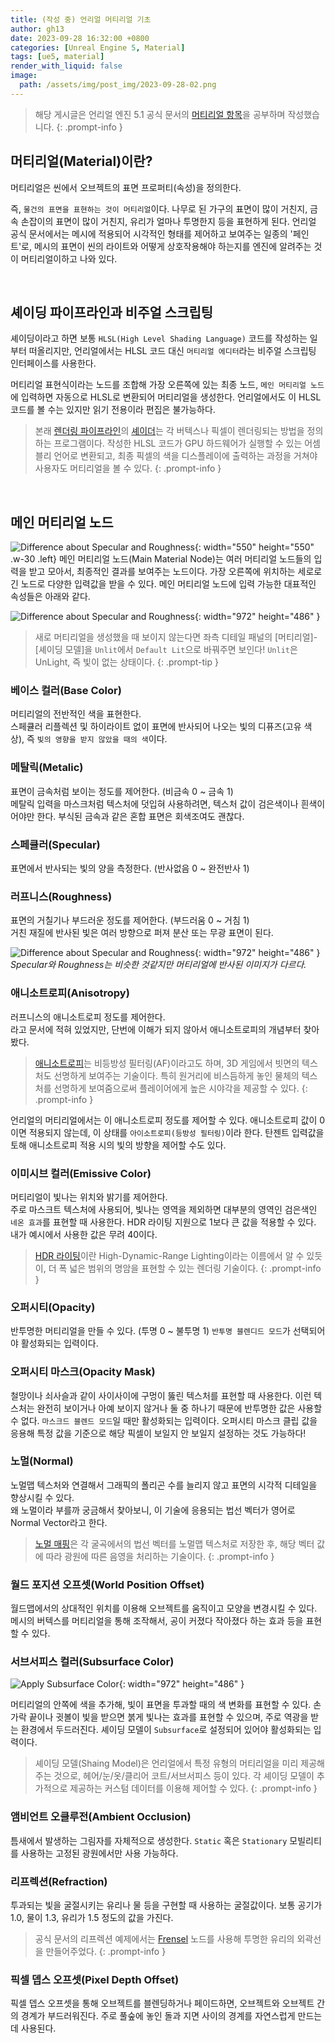 ```yaml
---
title: (작성 중) 언리얼 머티리얼 기초
author: gh13
date: 2023-09-28 16:32:00 +0800
categories: [Unreal Engine 5, Material]
tags: [ue5, material]
render_with_liquid: false
image:
  path: /assets/img/post_img/2023-09-28-02.png
---
```


> 해당 게시글은 언리얼 엔진 5.1 공식 문서의 [머티리얼 항목](https://docs.unrealengine.com/5.1/ko/essential-unreal-engine-material-concepts/)을 공부하며 작성했습니다.
{: .prompt-info }

  
## 머티리얼(Material)이란?

머티리얼은 씬에서 오브젝트의 표면 프로퍼티(속성)을 정의한다.  
  
즉, `물건의 표면을 표현하는 것이 머티리얼`이다. 나무로 된 가구의 표면이 많이 거친지, 금속 손잡이의 표면이 많이 거친지, 유리가 얼마나 투명한지 등을 표현하게 된다.
언리얼 공식 문서에서는 메시에 적용되어 시각적인 형태를 제어하고 보여주는 일종의 '페인트'로, 메시의 표면이 씬의 라이트와 어떻게 상호작용해야 하는지를 엔진에 알려주는 것이 머티리얼이하고 나와 있다.

<br/>

## 셰이딩 파이프라인과 비주얼 스크립팅

셰이딩이라고 하면 보통 `HLSL(High Level Shading Language)` 코드를 작성하는 일부터 떠올리지만, 언리얼에서는 HLSL 코드 대신 `머티리얼 에디터`라는 비주얼 스크립팅 인터페이스를 사용한다.  

머티리얼 표현식이라는 노드를 조합해 가장 오른쪽에 있는 최종 노드, `메인 머티리얼 노드`에 입력하면 자동으로 HLSL로 변환되어 머티리얼을 생성한다. 언리얼에서도 이 HLSL 코드를 볼 수는 있지만 읽기 전용이라 편집은 불가능하다.

> 본래 [렌더링 파이프라인](https://ko.wikipedia.org/wiki/%EA%B7%B8%EB%9E%98%ED%94%BD%EC%8A%A4_%ED%8C%8C%EC%9D%B4%ED%94%84%EB%9D%BC%EC%9D%B8)의 [셰이더](https://ko.wikipedia.org/wiki/%EC%85%B0%EC%9D%B4%EB%8D%94)는 각 버텍스나 픽셀이 렌더링되는 방법을 정의하는 프로그램이다.
> 작성한 HLSL 코드가 GPU 하드웨어가 실행할 수 있는 어셈블리 언어로 변환되고, 최종 픽셀의 색을 디스플레이에 출력하는 과정을 거쳐야 사용자도 머티리얼을 볼 수 있다.
{: .prompt-info }

<br/>

## 메인 머티리얼 노드

![Difference about Specular and Roughness](/assets/img/post_img/2023-09-28-06.png){: width="550" height="550" .w-30 .left}
메인 머티리얼 노드(Main Material Node)는 여러 머티리얼 노드들의 입력을 받고 모아서, 최종적인 결과를 보여주는 노드이다. 가장 오른쪽에 위치하는 세로로 긴 노드로 다양한 입력값을 받을 수 있다. 메인 머티리얼 노드에 입력 가능한 대표적인 속성들은 아래와 같다.  

![Difference about Specular and Roughness](/assets/img/post_img/2023-09-28-05.png){: width="972" height="486" }

> 새로 머티리얼을 생성했을 때 보이지 않는다면 좌측 디테일 패널의 [머티리얼]-[셰이딩 모델]을 `Unlit`에서 `Default Lit`으로 바꿔주면 보인다! `Unlit`은 UnLight, 즉 빛이 없는 상태이다.
{: .prompt-tip }

### 베이스 컬러(Base Color)

머티리얼의 전반적인 색을 표현한다.  
스페큘러 리플렉션 및 하이라이트 없이 표면에 반사되어 나오는 빛의 디퓨즈(고유 색상), 즉 `빛의 영향을 받지 않았을 때의 색`이다.

### 메탈릭(Metalic)

표면이 금속처럼 보이는 정도를 제어한다. (비금속 0 ~ 금속 1)  
메탈릭 입력을 마스크처럼 텍스처에 덧입혀 사용하려면, 텍스처 값이 검은색이나 흰색이어야만 한다. 부식된 금속과 같은 혼합 표면은 회색조여도 괜찮다.

### 스페큘러(Specular)

표면에서 반사되는 빛의 양을 측정한다. (반사없음 0 ~ 완전반사 1)

### 러프니스(Roughness)

표면의 거칠기나 부드러운 정도를 제어한다. (부드러움 0 ~ 거침 1)  
거친 재질에 반사된 빛은 여러 방향으로 퍼져 분산 또는 무광 표면이 된다.

![Difference about Specular and Roughness](/assets/img/post_img/2023-09-28-04.png){: width="972" height="486" }
_Specular와 Roughness는 비슷한 것같지만 머티리얼에 반사된 이미지가 다르다._

### 애니소트로피(Anisotropy)

러프니스의 애니소트로피 정도를 제어한다.  
라고 문서에 적혀 있었지만, 단번에 이해가 되지 않아서 애니소트로피의 개념부터 찾아봤다.  

> [애니소트로피](https://en.wikipedia.org/wiki/Anisotropic_filtering)는 비등방성 필터링(AF)이라고도 하며, 3D 게임에서 빗면의 텍스처도 선명하게 보여주는 기술이다. 특히 원거리에 비스듬하게 놓인 물체의 텍스처를 선명하게 보여줌으로써 플레이어에게 높은 시야각을 제공할 수 있다.
{: .prompt-info }

언리얼의 머티리얼에서는 이 애니소트로피 정도를 제어할 수 있다. 애니소트로피 값이 0이면 적용되지 않는데, 이 상태를 `아이소트로피(등방성 필터링)`이라 한다. 탄젠트 입력값을 토해 애니소트로피 적용 시의 빛의 방향을 제어할 수도 있다.

### 이미시브 컬러(Emissive Color)

머티리얼이 빛나는 위치와 밝기를 제어한다.  
주로 마스크트 텍스처에 사용되어, 빛나는 영역을 제외하면 대부분의 영역인 검은색인 `네온 효과`를 표현할 때 사용한다. HDR 라이팅 지원으로 1보다 큰 값을 적용할 수 있다. 내가 예시에서 사용한 값은 무려 40이다.

> [HDR 라이팅](https://ko.wikipedia.org/wiki/%ED%95%98%EC%9D%B4%EB%8B%A4%EC%9D%B4%EB%82%B4%EB%AF%B9%EB%A0%88%EC%9D%B8%EC%A7%80_%EB%A0%8C%EB%8D%94%EB%A7%81)이란 High-Dynamic-Range Lighting이라는 이름에서 알 수 있듯이, 더 폭 넓은 범위의 명암을 표현할 수 있는 렌더링 기술이다.
{: .prompt-info }

### 오퍼시티(Opacity)

반투명한 머티리얼을 만들 수 있다. (투명 0 ~ 불투명 1)  `반투명 블렌디드 모드`가 선택되어야 활성화되는 입력이다.

### 오퍼시티 마스크(Opacity Mask)

철망이나 쇠사슬과 같이 사이사이에 구멍이 뚫린 텍스처를 표현할 때 사용한다. 이런 텍스처는 완전히 보이거나 아예 보이지 않거나 둘 중 하나기 때문에 반투명한 값은 사용할 수 없다. `마스크드 블렌드 모드`일 때만 활성화되는 입력이다. 오퍼시티 마스크 클립 값을 응용해 특정 값을 기준으로 해당 픽셀이 보일지 안 보일지 설정하는 것도 가능하다!

### 노멀(Normal)

노멀맵 텍스처와 연결해서 그래픽의 폴리곤 수를 늘리지 않고 표면의 시각적 디테일을 향상시킬 수 있다.  
왜 노멀이라 부를까 궁금해서 찾아보니, 이 기술에 응용되는 법선 벡터가 영어로 Normal Vector라고 한다.

> [노멀 매핑](https://en.wikipedia.org/wiki/Normal_mapping)은 각 굴곡에서의 법선 벡터를 노멀맵 텍스처로 저장한 후, 해당 벡터 값에 따라 광원에 따른 음영을 처리하는 기술이다. 
{: .prompt-info }

### 월드 포지션 오프셋(World Position Offset)

월드맵에서의 상대적인 위치를 이용해 오브젝트를 움직이고 모양을 변경시킬 수 있다. 메시의 버텍스를 머티리얼을 통해 조작해서, 공이 커졌다 작아졌다 하는 효과 등을 표현할 수 있다.

### 서브서피스 컬러(Subsurface Color)

![Apply Subsurface Color](/assets/img/post_img/2023-09-28-03.png){: width="972" height="486" }

머티리얼의 안쪽에 색을 추가해, 빛이 표면을 투과할 때의 색 변화를 표현할 수 있다. 손가락 끝이나 귓볼이 빛을 받으면 붉게 빛나는 효과를 표현할 수 있으며, 주로 역광을 받는 환경에서 두드러진다. 셰이딩 모델이 `Subsurface`로 설정되어 있어야 활성화되는 입력이다.

> 셰이딩 모델(Shaing Model)은 언리얼에서 특정 유형의 머티리얼을 미리 제공해주는 것으로, 헤어/눈/옷/클리어 코트/서브서피스 등이 있다. 각 셰이딩 모델이 추가적으로 제공하는 커스텀 데이터를 이용해 제어할 수 있다.
{: .prompt-info }

### 앰비언트 오클루전(Ambient Occlusion)

틈새에서 발생하는 그림자를 자체적으로 생성한다. `Static` 혹은 `Stationary` 모빌리티를 사용하는 고정된 광원에서만 사용 가능하다.

### 리프렉션(Refraction)

투과되는 빛을 굴절시키는 유리나 물 등을 구현할 때 사용하는 굴절값이다. 보통 공기가 1.0, 물이 1.3, 유리가 1.5 정도의 값을 가진다.

> 공식 문서의 리프렉션 예제에서는 [Frensel](https://docs.unrealengine.com/4.27/ko/RenderingAndGraphics/Materials/HowTo/Fresnel/) 노드를 사용해 투명한 유리의 외곽선을 만들어주었다.
{: .prompt-info }

### 픽셀 뎁스 오프셋(Pixel Depth Offset)

픽셀 뎁스 오프셋을 통해 오브젝트를 블렌딩하거나 페이드하면, 오브젝트와 오브젝트 간의 경계가 부드러워진다. 주로 풀숲에 놓인 돌과 지면 사이의 경계를 자연스럽게 만드는 데 사용된다.

